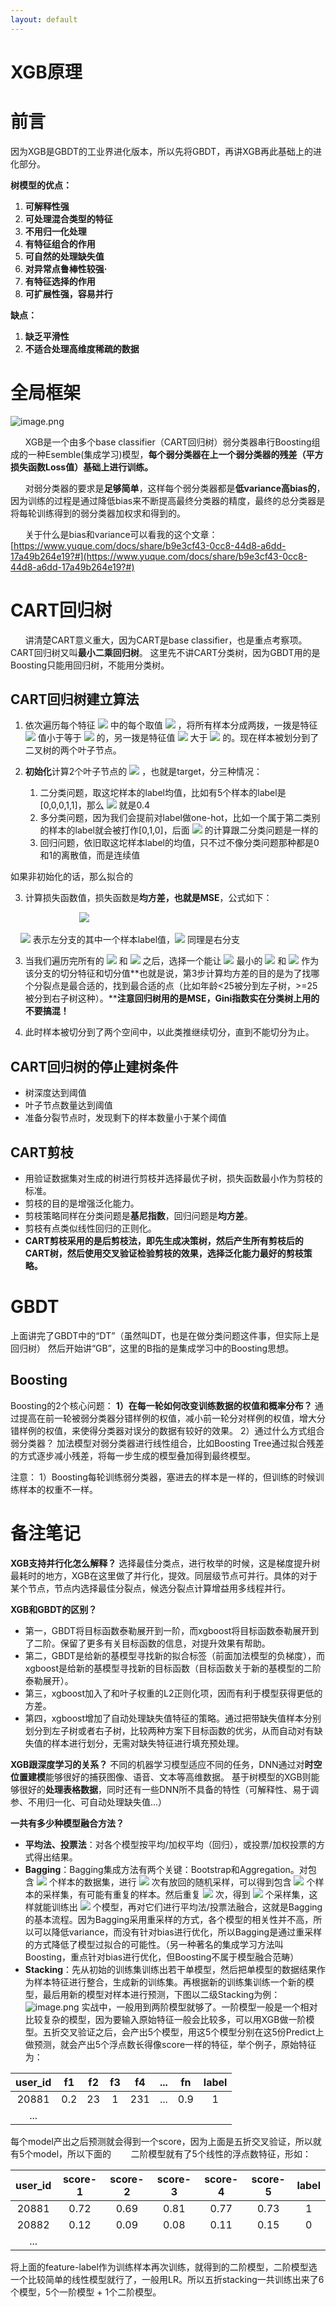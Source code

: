 ```yaml
---
layout: default
---
```


# XGB原理

# 前言
因为XGB是GBDT的工业界进化版本，所以先将GBDT，再讲XGB再此基础上的进化部分。


**树模型的优点：**

1. **可解释性强**
1. **可处理混合类型的特征**
1. **不用归一化处理**
1. **有特征组合的作用**
1. **可自然的处理缺失值**
1. **对异常点鲁棒性较强·**
1. **有特征选择的作用**
1. **可扩展性强，容易并行**



**缺点：**

1. **缺乏平滑性**
1. **不适合处理高维度稀疏的数据**



# 全局框架
![image.png](https://cdn.nlark.com/yuque/0/2020/png/1173836/1590577481791-ad2034af-c7c7-4c8b-9d6e-02915af704ce.png#align=left&display=inline&height=214&margin=%5Bobject%20Object%5D&name=image.png&originHeight=428&originWidth=1292&size=50872&status=done&style=none&width=646)


      XGB是一个由多个base classifier（CART回归树）弱分类器串行Boosting组成的一种Esemble(集成学习)模型，**每个弱分类器在上一个弱分类器的残差（平方损失函数Loss值）基础上进行训练。**


      对弱分类器的要求是**足够简单**，这样每个弱分类器都是**低variance高bias的**，因为训练的过程是通过降低bias来不断提高最终分类器的精度，最终的总分类器是将每轮训练得到的弱分类器加权求和得到的。


      关于什么是bias和variance可以看我的这个文章：[https://www.yuque.com/docs/share/b9e3cf43-0cc8-44d8-a6dd-17a49b264e19?#](https://www.yuque.com/docs/share/b9e3cf43-0cc8-44d8-a6dd-17a49b264e19?#)
# CART回归树


      讲清楚CART意义重大，因为CART是base classifier，也是重点考察项。
CART回归树又叫**最小二乘回归树**。
这里先不讲CART分类树，因为GBDT用的是Boosting只能用回归树，不能用分类树。


## CART回归树建立算法


1. 依次遍历每个特征 ![](https://cdn.nlark.com/yuque/__latex/363b122c528f54df4a0446b6bab05515.svg#card=math&code=j&height=18&width=7) 中的每个取值 ![](https://cdn.nlark.com/yuque/__latex/03c7c0ace395d80182db07ae2c30f034.svg#card=math&code=s&height=12&width=8) ，将所有样本分成两拨，一拨是特征 ![](https://cdn.nlark.com/yuque/__latex/363b122c528f54df4a0446b6bab05515.svg#card=math&code=j&height=18&width=7) 值小于等于 ![](https://cdn.nlark.com/yuque/__latex/03c7c0ace395d80182db07ae2c30f034.svg#card=math&code=s&height=12&width=8) 的，另一拨是特征值 ![](https://cdn.nlark.com/yuque/__latex/363b122c528f54df4a0446b6bab05515.svg#card=math&code=j&height=18&width=7) 大于 ![](https://cdn.nlark.com/yuque/__latex/03c7c0ace395d80182db07ae2c30f034.svg#card=math&code=s&height=12&width=8) 的。现在样本被划分到了二叉树的两个叶子节点。




2. **初始化**计算2个叶子节点的 ![](https://cdn.nlark.com/yuque/__latex/5d28a7ba1a44a73b8c2ed21321697c59.svg#card=math&code=%5Chat%7By%7D&height=18&width=9) ，也就是target，分三种情况：
   1. 二分类问题，取这坨样本的label均值，比如有5个样本的label是[0,0,0,1,1]，那么 ![](https://cdn.nlark.com/yuque/__latex/5d28a7ba1a44a73b8c2ed21321697c59.svg#card=math&code=%5Chat%7By%7D&height=18&width=9) 就是0.4
   1. 多分类问题，因为我们会提前对label做one-hot，比如一个属于第二类别的样本的label就会被打作[0,1,0]，后面 ![](https://cdn.nlark.com/yuque/__latex/5d28a7ba1a44a73b8c2ed21321697c59.svg#card=math&code=%5Chat%7By%7D&height=18&width=9) 的计算跟二分类问题是一样的
   1. 回归问题，依旧取这坨样本label的均值，只不过不像分类问题那种都是0和1的离散值，而是连续值

如果非初始化的话，那么拟合的

3. 计算损失函数值，损失函数是**均方差，也就是MSE**，公式如下：

                            ![](https://cdn.nlark.com/yuque/__latex/d4bb558e4b13cddea57961e9a13cf6ca.svg#card=math&code=Loss%3Dargmin_%7Bj%2Cs%7D%5B%20min_%7Bleft%7D%5Csum%20%28%5Chat%7By%7D-c_%7Bi%7D%5E%7Bl%7D%29%5E2%20%2B%20min_%7Bright%7D%5Csum%20%28%5Chat%7By%7D-c_%7Bj%7D%5E%7Br%7D%29%5E2%20%5D&height=28&width=452)

    ![](https://cdn.nlark.com/yuque/__latex/e3bbf415a943b0b3d236b9ded0263c57.svg#card=math&code=c_%7Bi%7D%5E%7Bl%7D&height=23&width=12) 表示左分支的其中一个样本label值，![](https://cdn.nlark.com/yuque/__latex/929cdaa248c7600ffb65517c167920d4.svg#card=math&code=c_%7Bj%7D%5E%7Br%7D&height=23&width=14) 同理是右分支

3. 当我们遍历完所有的 ![](https://cdn.nlark.com/yuque/__latex/363b122c528f54df4a0446b6bab05515.svg#card=math&code=j&height=18&width=7) 和 ![](https://cdn.nlark.com/yuque/__latex/03c7c0ace395d80182db07ae2c30f034.svg#card=math&code=s&height=12&width=8) 之后，选择一个能让 ![](https://cdn.nlark.com/yuque/__latex/14781ee5e859104d453ad3eb28b441e5.svg#card=math&code=Loss&height=16&width=35) 最小的 ![](https://cdn.nlark.com/yuque/__latex/363b122c528f54df4a0446b6bab05515.svg#card=math&code=j&height=18&width=7) 和 ![](https://cdn.nlark.com/yuque/__latex/03c7c0ace395d80182db07ae2c30f034.svg#card=math&code=s&height=12&width=8) 作为该分支的切分特征和切分值**也就是说，第3步计算均方差的目的是为了找哪个分裂点是最合适的，找到最合适的点（比如年龄<25被分到左子树，>=25被分到右子树这种）。****注意回归树用的是MSE，Gini指数实在分类树上用的不要搞混！**

3. 此时样本被切分到了两个空间中，以此类推继续切分，直到不能切分为止。



## CART回归树的停止建树条件

- 树深度达到阈值
- 叶子节点数量达到阈值
- 准备分裂节点时，发现剩下的样本数量小于某个阈值



## CART剪枝

- 用验证数据集对生成的树进行剪枝并选择最优子树，损失函数最小作为剪枝的标准。
- 剪枝的目的是增强泛化能力。
- 剪枝策略同样在分类问题是**基尼指数**，回归问题是**均方差**。
- 剪枝有点类似线性回归的正则化。
- **CART剪枝采用的是后剪枝法，即先生成决策树，然后产生所有剪枝后的CART树，然后使用交叉验证检验剪枝的效果，选择泛化能力最好的剪枝策略。**



# GBDT


上面讲完了GBDT中的“DT”（虽然叫DT，也是在做分类问题这件事，但实际上是回归树）
然后开始讲“GB”，这里的B指的是集成学习中的Boosting思想。

## Boosting


Boosting的2个核心问题：
**1）在每一轮如何改变训练数据的权值和概率分布？**
通过提高在前一轮被弱分类器分错样例的权值，减小前一轮分对样例的权值，增大分错样例的权值，来使得分类器对误分的数据有较好的效果。
2）通过什么方式组合弱分类器？
加法模型对弱分类器进行线性组合，比如Boosting Tree通过拟合残差的方式逐步减小残差，将每一步生成的模型叠加得到最终模型。

注意：
1）Boosting每轮训练弱分类器，塞进去的样本是一样的，但训练的时候训练样本的权重不一样。
 

# 备注笔记


**XGB支持并行化怎么解释？**
选择最佳分类点，进行枚举的时候，这是梯度提升树最耗时的地方，XGB在这里做了并行化，提效。同层级节点可并行。具体的对于某个节点，节点内选择最佳分裂点，候选分裂点计算增益用多线程并行。


**XGB和GBDT的区别？**

- 第一，GBDT将目标函数泰勒展开到一阶，而xgboost将目标函数泰勒展开到了二阶。保留了更多有关目标函数的信息，对提升效果有帮助。
- 第二，GBDT是给新的基模型寻找新的拟合标签（前面加法模型的负梯度），而xgboost是给新的基模型寻找新的目标函数（目标函数关于新的基模型的二阶泰勒展开）。
- 第三，xgboost加入了和叶子权重的L2正则化项，因而有利于模型获得更低的方差。
- 第四，xgboost增加了自动处理缺失值特征的策略。通过把带缺失值样本分别划分到左子树或者右子树，比较两种方案下目标函数的优劣，从而自动对有缺失值的样本进行划分，无需对缺失特征进行填充预处理。



**XGB跟深度学习的关系？**
不同的机器学习模型适应不同的任务，DNN通过对**时空位置建模**能够很好的捕获图像、语音、文本等高维数据。
基于树模型的XGB则能够很好的**处理表格数据**，同时还有一些DNN所不具备的特性（可解释性、易于调参、不用归一化、可自动处理缺失值...）


**一共有多少种模型融合方法？**

- **平均法、投票法**：对各个模型按平均/加权平均（回归），或投票/加权投票的方式得出结果。
- **Bagging**：Bagging集成方法有两个关键：Bootstrap和Aggregation。对包含 ![](https://cdn.nlark.com/yuque/__latex/6f8f57715090da2632453988d9a1501b.svg#card=math&code=m&height=12&width=14) 个样本的数据集，进行 ![](https://cdn.nlark.com/yuque/__latex/6f8f57715090da2632453988d9a1501b.svg#card=math&code=m&height=12&width=14) 次有放回的随机采样，可以得到包含 ![](https://cdn.nlark.com/yuque/__latex/6f8f57715090da2632453988d9a1501b.svg#card=math&code=m&height=12&width=14) 个样本的采样集，有可能有重复的样本。然后重复 ![](https://cdn.nlark.com/yuque/__latex/b9ece18c950afbfa6b0fdbfa4ff731d3.svg#card=math&code=T&height=16&width=12) 次，得到 ![](https://cdn.nlark.com/yuque/__latex/b9ece18c950afbfa6b0fdbfa4ff731d3.svg#card=math&code=T&height=16&width=12) 个采样集，这样就能训练出 ![](https://cdn.nlark.com/yuque/__latex/b9ece18c950afbfa6b0fdbfa4ff731d3.svg#card=math&code=T&height=16&width=12) 个模型，再对它们进行平均法/投票法融合，这就是Bagging的基本流程。因为Bagging采用重采样的方式，各个模型的相关性并不高，所以可以降低variance，而没有针对bias进行优化，所以Bagging是通过重采样的方式降低了模型过拟合的可能性。（另一种著名的集成学习方法叫Boosting，重点针对bias进行优化，但Boosting不属于模型融合范畴）
- **Stacking**：先从初始的训练集训练出若干单模型，然后把单模型的数据结果作为样本特征进行整合，生成新的训练集。再根据新的训练集训练一个新的模型，最后用新的模型对样本进行预测，下图以二级Stacking为例：
![image.png](https://cdn.nlark.com/yuque/0/2020/png/1173836/1599558270446-a4a18a32-61df-493a-9ae3-d03fc92ac7ea.png#align=left&display=inline&height=507&margin=%5Bobject%20Object%5D&name=image.png&originHeight=1014&originWidth=2262&size=1849406&status=done&style=none&width=1131)
实战中，一般用到两阶模型就够了。一阶模型一般是一个相对比较复杂的模型，因为要输入原始特征一般会比较多，可以用XGB做一阶模型。五折交叉验证之后，会产出5个模型，用这5个模型分别在这5份Predict上做预测，就会产出5个浮点数长得像score一样的特征，举个例子，原始特征为：

| user_id | f1 | f2 | f3 | f4 | ... | fn | label |
| :---: | :---: | :---: | :---: | :---: | :---: | :---: | :---: |
| 20881 | 0.2 | 23 | 1 | 231 | ... | 0.9 | 1 |
| ... |  |  |  |  |  |  |  |

每个model产出之后预测就会得到一个score，因为上面是五折交叉验证，所以就有5个model，所以下面的        二阶模型就有了5个线性的浮点数特征，形如：

| user_id | score-1 | score-2 | score-3 | score-4 | score-5 | label |
| :---: | :---: | :---: | :---: | :---: | :---: | :---: |
| 20881 | 0.72 | 0.69 | 0.81 | 0.77 | 0.73 | 1 |
| 20882 | 0.12 | 0.09 | 0.08 | 0.11 | 0.15 | 0 |
| ... |  |  |  |  |  |  |



将上面的feature-label作为训练样本再次训练，就得到的二阶模型，二阶模型选一个比较简单的线性模型就行了，一般用LR。所以五折stacking一共训练出来了6个模型，5个一阶模型 + 1个二阶模型。
